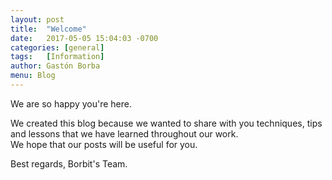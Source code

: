 ```yaml
---
layout: post
title:  "Welcome"
date:   2017-05-05 15:04:03 -0700
categories:	[general]
tags:	[Information]
author: Gastón Borba
menu: Blog
---
```


We are so happy you're here.   

We created this blog because we wanted to share with you techniques, tips and lessons that we have learned throughout our work.    
We hope that our posts will be useful for you.

Best regards, Borbit's Team.
